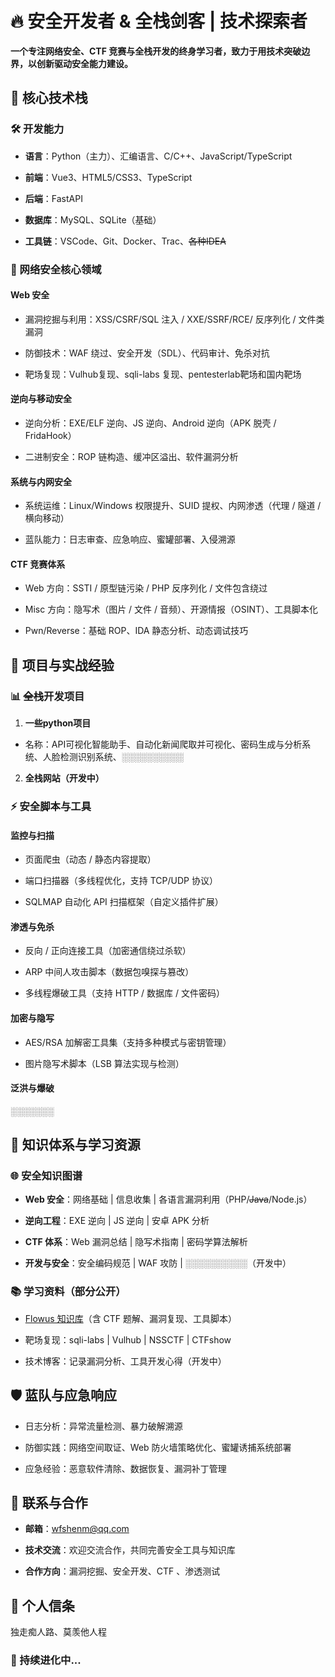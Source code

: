 # 🔥 安全开发者 & 全栈剑客 | 技术探索者

**一个专注网络安全、CTF 竞赛与全栈开发的终身学习者，致力于用技术突破边界，以创新驱动安全能力建设。**

## 🌟 核心技术栈

### 🛠️ 开发能力

- **语言**：Python（主力）、汇编语言、C/C++、JavaScript/TypeScript

- **前端**：Vue3、HTML5/CSS3、TypeScript

- **后端**：FastAPI

- **数据库**：MySQL、SQLite（基础）

- **工具链**：VSCode、Git、Docker、Trac、~~各种IDEA~~

### 🔐 网络安全核心领域

#### Web 安全

- 漏洞挖掘与利用：XSS/CSRF/SQL 注入 / XXE/SSRF/RCE/ 反序列化 / 文件类漏洞

- 防御技术：WAF 绕过、安全开发（SDL）、代码审计、免杀对抗

- 靶场复现：Vulhub复现、sqli-labs 复现、pentesterlab靶场和国内靶场

#### 逆向与移动安全

- 逆向分析：EXE/ELF 逆向、JS 逆向、Android 逆向（APK 脱壳 / FridaHook）

- 二进制安全：ROP 链构造、缓冲区溢出、软件漏洞分析

#### 系统与内网安全

- 系统运维：Linux/Windows 权限提升、SUID 提权、内网渗透（代理 / 隧道 / 横向移动）

- 蓝队能力：日志审查、应急响应、蜜罐部署、入侵溯源

#### CTF 竞赛体系

- Web 方向：SSTI / 原型链污染 / PHP 反序列化 / 文件包含绕过

- Misc 方向：隐写术（图片 / 文件 / 音频）、开源情报（OSINT）、工具脚本化

- Pwn/Reverse：基础 ROP、IDA 静态分析、动态调试技巧

## 🚀 项目与实战经验

### 📊 ~~全栈~~开发项目

1. **一些python项目**

- 名称：API可视化智能助手、自动化新闻爬取并可视化、密码生成与分析系统、人脸检测识别系统、░░░░░░░░░░

2. **全栈网站（开发中）**

### ⚡ 安全脚本与工具

#### 监控与扫描

- 页面爬虫（动态 / 静态内容提取）

- 端口扫描器（多线程优化，支持 TCP/UDP 协议）

- SQLMAP 自动化 API 扫描框架（自定义插件扩展）

#### 渗透与免杀

- 反向 / 正向连接工具（加密通信绕过杀软）

- ARP 中间人攻击脚本（数据包嗅探与篡改）

- 多线程爆破工具（支持 HTTP / 数据库 / 文件密码）

#### 加密与隐写

- AES/RSA 加解密工具集（支持多种模式与密钥管理）

- 图片隐写术脚本（LSB 算法实现与检测）

#### 泛洪与爆破

░░░░░░░

## 📖 知识体系与学习资源

### 🌐 安全知识图谱

- **Web 安全**：网络基础 | 信息收集 | 各语言漏洞利用（PHP/~~Java~~/Node.js）

- **逆向工程**：EXE 逆向 | JS 逆向 | 安卓 APK 分析

- **CTF 体系**：Web 漏洞总结 | 隐写术指南 | 密码学算法解析

- **开发与安全**：安全编码规范 | WAF 攻防 | ░░░░░░░░░░（开发中）

### 📚 学习资料（部分公开）

- [Flowus 知识库](https://flowus.cn/)（含 CTF 题解、漏洞复现、工具脚本）

- 靶场复现：sqli-labs | Vulhub | NSSCTF | CTFshow

- 技术博客：记录漏洞分析、工具开发心得（开发中）

## 🛡️ 蓝队与应急响应

- 日志分析：异常流量检测、暴力破解溯源

- 防御实践：网络空间取证、Web 防火墙策略优化、蜜罐诱捕系统部署

- 应急经验：恶意软件清除、数据恢复、漏洞补丁管理

## 🤝 联系与合作

- **邮箱**：wfshenm@qq.com

- **技术交流**：欢迎交流合作，共同完善安全工具与知识库

- **合作方向**：漏洞挖掘、安全开发、CTF 、渗透测试

## 📌 个人信条

独走痴人路、莫羡他人程

### 🌟 持续进化中...

